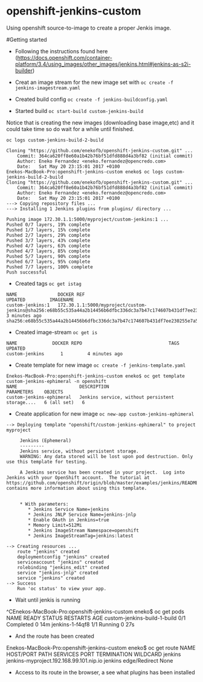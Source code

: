 # openshift-jenkins-custom
Using openshift source-to-image to create a proper Jenkis image.

#Getting started

- Following the instructions found here (https://docs.openshift.com/container-platform/3.4/using_images/other_images/jenkins.html#jenkins-as-s2i-builder)

- Creat an image stream for the new image set with `oc create -f jenkins-imagestream.yaml`

- Created build config `oc create -f jenkins-buildconfig.yaml`

- Started build `oc start-build custom-jenkins-build`

Notice that is creating the new images (downloading base image,etc) and it could take time so do wait for a while until finished.
```
oc logs custom-jenkins-build-2-build

Cloning "https://github.com/enekofb/openshift-jenkins-custom.git" ...
	Commit:	364ca620ff8e60a1b42b76bf51dfd888d4a3bf82 (initial commit)
	Author:	Eneko Fernandez <eneko.fernandez@opencredo.com>
	Date:	Sat May 20 23:15:01 2017 +0100
Enekos-MacBook-Pro:openshift-jenkins-custom eneko$ oc logs custom-jenkins-build-2-build
Cloning "https://github.com/enekofb/openshift-jenkins-custom.git" ...
	Commit:	364ca620ff8e60a1b42b76bf51dfd888d4a3bf82 (initial commit)
	Author:	Eneko Fernandez <eneko.fernandez@opencredo.com>
	Date:	Sat May 20 23:15:01 2017 +0100
---> Copying repository files ...
---> Installing 1 Jenkins plugins from plugins/ directory ...

Pushing image 172.30.1.1:5000/myproject/custom-jenkins:1 ...
Pushed 0/7 layers, 19% complete
Pushed 1/7 layers, 15% complete
Pushed 2/7 layers, 29% complete
Pushed 3/7 layers, 43% complete
Pushed 4/7 layers, 63% complete
Pushed 4/7 layers, 85% complete
Pushed 5/7 layers, 90% complete
Pushed 6/7 layers, 95% complete
Pushed 7/7 layers, 100% complete
Push successful
```
- Created tags `oc get istag`

```
NAME               DOCKER REF                                                                                                         UPDATED         IMAGENAME
custom-jenkins:1   172.30.1.1:5000/myproject/custom-jenkins@sha256:e68b55c535a44a2b14456b6dfbc336dc3a7b47c174607b431df7ee230255e7a5   3 minutes ago   sha256:e68b55c535a44a2b14456b6dfbc336dc3a7b47c174607b431df7ee230255e7a5
```

- Created image-stream `oc get is` 
```
NAME             DOCKER REPO                                TAGS      UPDATED
custom-jenkins      1         4 minutes ago

```

- Create template for new image `oc create -f jenkins-template.yaml`

````
Enekos-MacBook-Pro:openshift-jenkins-custom eneko$ oc get template custom-jenkins-ephimeral -n openshift
NAME                       DESCRIPTION                                       PARAMETERS    OBJECTS
custom-jenkins-ephimeral   Jenkins service, without persistent storage....   6 (all set)   6
````

- Create application for new image `oc new-app custom-jenkins-ephimeral`

```
--> Deploying template "openshift/custom-jenkins-ephimeral" to project myproject

     Jenkins (Ephemeral)
     ---------
     Jenkins service, without persistent storage.
     WARNING: Any data stored will be lost upon pod destruction. Only use this template for testing.

     A Jenkins service has been created in your project.  Log into Jenkins with your OpenShift account.  The tutorial at https://github.com/openshift/origin/blob/master/examples/jenkins/README.md contains more information about using this template.


     * With parameters:
        * Jenkins Service Name=jenkins
        * Jenkins JNLP Service Name=jenkins-jnlp
        * Enable OAuth in Jenkins=true
        * Memory Limit=512Mi
        * Jenkins ImageStream Namespace=openshift
        * Jenkins ImageStreamTag=jenkins:latest

--> Creating resources ...
    route "jenkins" created
    deploymentconfig "jenkins" created
    serviceaccount "jenkins" created
    rolebinding "jenkins_edit" created
    service "jenkins-jnlp" created
    service "jenkins" created
--> Success
    Run 'oc status' to view your app.

```
- Wait until jenkis is running

^CEnekos-MacBook-Pro:openshift-jenkins-custom eneko$ oc get pods
NAME                           READY     STATUS      RESTARTS   AGE
custom-jenkins-build-1-build   0/1       Completed   0          14m
jenkins-1-f4qf8                1/1       Running     0          27s

- And the route has been created 

Enekos-MacBook-Pro:openshift-jenkins-custom eneko$ oc get route
NAME      HOST/PORT                                 PATH      SERVICES   PORT      TERMINATION     WILDCARD
jenkins   jenkins-myproject.192.168.99.101.nip.io             jenkins    <all>     edge/Redirect   None

- Access to its route in the browser, a see what plugins has been installed


